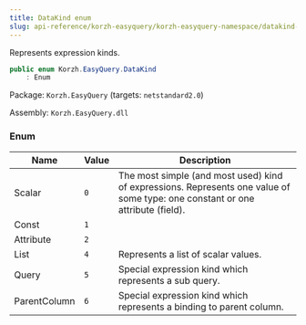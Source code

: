 ```yaml
---
title: DataKind enum
slug: api-reference/korzh-easyquery/korzh-easyquery-namespace/datakind-enum
---
```


Represents expression kinds.
```csharp
public enum Korzh.EasyQuery.DataKind
    : Enum

```
Package: `Korzh.EasyQuery` (targets: `netstandard2.0`)

Assembly: `Korzh.EasyQuery.dll`

### Enum

| Name | Value | Description | 
| --- | --- | --- | 
| Scalar | `0` | The most simple (and most used) kind of expressions.  Represents one value of some type: one constant or one attribute (field). | 
| Const | `1` |  | 
| Attribute | `2` |  | 
| List | `4` | Represents a list of scalar values. | 
| Query | `5` | Special expression kind which represents a sub query. | 
| ParentColumn | `6` | Special expression kind which represents a binding to parent column. |
